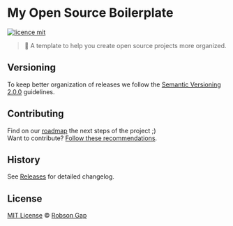 # My Open Source Boilerplate

[![licence mit](https://img.shields.io/badge/licence-MIT-blue.svg)](https://github.com/robsongap/open-source-boilerplate/blob/master/LICENSE.md)

> :rocket: A template to help you create open source projects more organized.

## Versioning

To keep better organization of releases we follow the [Semantic Versioning 2.0.0](http://semver.org/) guidelines.

## Contributing
Find on our [roadmap](https://github.com/robsongap/open-source-boilerplate/issues/1) the next steps of the project ;)
<br>
Want to contribute? [Follow these recommendations](https://github.com/robsongap/open-source-boilerplate/blob/master/CONTRIBUTING.md).

## History
See [Releases](https://github.com/robsongap/open-source-boilerplate/releases) for detailed changelog.

## License
[MIT License](https://github.com/RobsonGap/open-source-boilerplate/blob/master/LICENSE.md) © [Robson Gap]()
